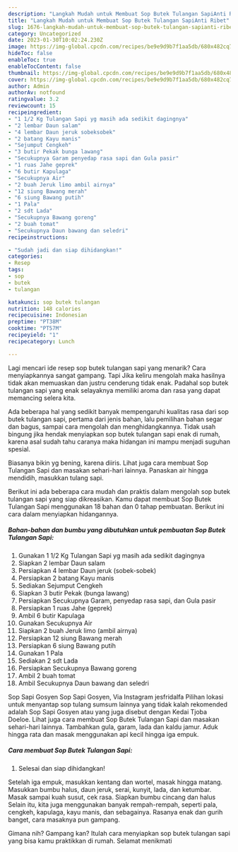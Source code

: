 ```yaml
---
description: "Langkah Mudah untuk Membuat Sop Butek Tulangan SapiAnti Ribet"
title: "Langkah Mudah untuk Membuat Sop Butek Tulangan SapiAnti Ribet"
slug: 1676-langkah-mudah-untuk-membuat-sop-butek-tulangan-sapianti-ribet
category: Uncategorized
date: 2023-01-30T10:02:24.230Z
image: https://img-global.cpcdn.com/recipes/be9e9d9b7f1aa5db/680x482cq70/sop-butek-tulangan-sapi-foto-resep-utama.jpg
hideToc: false
enableToc: true
enableTocContent: false
thumbnail: https://img-global.cpcdn.com/recipes/be9e9d9b7f1aa5db/680x482cq70/sop-butek-tulangan-sapi-foto-resep-utama.jpg
cover: https://img-global.cpcdn.com/recipes/be9e9d9b7f1aa5db/680x482cq70/sop-butek-tulangan-sapi-foto-resep-utama.jpg
author: Admin
authorAv: notfound
ratingvalue: 3.2
reviewcount: 15
recipeingredient:
- "1 1/2 Kg Tulangan Sapi yg masih ada sedikit dagingnya"
- "2 lembar Daun salam"
- "4 lembar Daun jeruk sobeksobek"
- "2 batang Kayu manis"
- "Sejumput Cengkeh"
- "3 butir Pekak bunga lawang"
- "Secukupnya Garam penyedap rasa sapi dan Gula pasir"
- "1 ruas Jahe geprek"
- "6 butir Kapulaga"
- "Secukupnya Air"
- "2 buah Jeruk limo ambil airnya"
- "12 siung Bawang merah"
- "6 siung Bawang putih"
- "1 Pala"
- "2 sdt Lada"
- "Secukupnya Bawang goreng"
- "2 buah tomat"
- "Secukupnya Daun bawang dan seledri"
recipeinstructions:

- "Sudah jadi dan siap dihidangkan!"
categories:
- Resep
tags:
- sop
- butek
- tulangan

katakunci: sop butek tulangan 
nutrition: 148 calories
recipecuisine: Indonesian
preptime: "PT38M"
cooktime: "PT57M"
recipeyield: "1"
recipecategory: Lunch

---
```



Lagi mencari ide resep sop butek tulangan sapi yang menarik? Cara menyiapkannya sangat gampang. Tapi Jika keliru mengolah maka hasilnya tidak akan memuaskan dan justru cenderung tidak enak. Padahal sop butek tulangan sapi yang enak selayaknya memiliki aroma dan rasa yang dapat memancing selera kita.


Ada beberapa hal yang sedikit banyak mempengaruhi kualitas rasa dari sop butek tulangan sapi, pertama dari jenis bahan, lalu pemilihan bahan segar dan bagus, sampai cara mengolah dan menghidangkannya. Tidak usah bingung jika hendak menyiapkan sop butek tulangan sapi enak di rumah, karena asal sudah tahu caranya maka hidangan ini mampu menjadi suguhan spesial.

Biasanya bikin yg bening, karena diiris. Lihat juga cara membuat Sop Tulangan Sapi dan masakan sehari-hari lainnya. Panaskan air hingga mendidih, masukkan tulang sapi.


Berikut ini ada beberapa cara mudah dan praktis dalam mengolah sop butek tulangan sapi yang siap dikreasikan. Kamu dapat membuat Sop Butek Tulangan Sapi menggunakan 18 bahan dan 0 tahap pembuatan. Berikut ini cara dalam menyiapkan hidangannya.

<!--inarticleads1-->

##### Bahan-bahan dan bumbu yang dibutuhkan untuk pembuatan Sop Butek Tulangan Sapi:

1. Gunakan 1 1/2 Kg Tulangan Sapi yg masih ada sedikit dagingnya
1. Siapkan 2 lembar Daun salam
1. Persiapkan 4 lembar Daun jeruk (sobek-sobek)
1. Persiapkan 2 batang Kayu manis
1. Sediakan Sejumput Cengkeh
1. Siapkan 3 butir Pekak (bunga lawang)
1. Persiapkan Secukupnya Garam, penyedap rasa sapi, dan Gula pasir
1. Persiapkan 1 ruas Jahe (geprek)
1. Ambil 6 butir Kapulaga
1. Gunakan Secukupnya Air
1. Siapkan 2 buah Jeruk limo (ambil airnya)
1. Persiapkan 12 siung Bawang merah
1. Persiapkan 6 siung Bawang putih
1. Gunakan 1 Pala
1. Sediakan 2 sdt Lada
1. Persiapkan Secukupnya Bawang goreng
1. Ambil 2 buah tomat
1. Ambil Secukupnya Daun bawang dan seledri


Sop Sapi Gosyen Sop Sapi Gosyen, Via Instagram jesfridalfa Pilihan lokasi untuk menyantap sop tulang sumsum lainnya yang tidak kalah rekomended adalah Sop Sapi Gosyen atau yang juga disebut dengan Kedai Tjoba Doeloe. Lihat juga cara membuat Sop Butek Tulangan Sapi dan masakan sehari-hari lainnya. Tambahkan gula, garam, lada dan kaldu jamur. Aduk hingga rata dan masak menggunakan api kecil hingga iga empuk. 

<!--inarticleads2-->

##### Cara membuat Sop Butek Tulangan Sapi:


1. Selesai dan siap dihidangkan!

Setelah iga empuk, masukkan kentang dan wortel, masak hingga matang. Masukkan bumbu halus, daun jeruk, serai, kunyit, lada, dan ketumbar. Masak sampai kuah susut, cek rasa. Siapkan bumbu cincang dan halus Selain itu, kita juga menggunakan banyak rempah-rempah, seperti pala, cengkeh, kapulaga, kayu manis, dan sebagainya. Rasanya enak dan gurih banget, cara masaknya pun gampang. 

Gimana nih? Gampang kan? Itulah cara menyiapkan sop butek tulangan sapi yang bisa kamu praktikkan di rumah. Selamat menikmati
